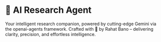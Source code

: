 # 🧠 AI Research Agent
Your intelligent research companion, powered by cutting-edge Gemini via the openai-agents framework.
Crafted with 💖 by Rahat Bano – delivering clarity, precision, and effortless intelligence.

